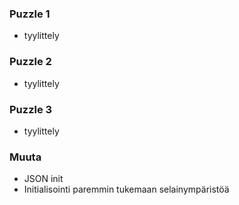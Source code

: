 ### Puzzle 1

* tyylittely

### Puzzle 2

* tyylittely

### Puzzle 3

* tyylittely

### Muuta

* JSON init
* Initialisointi paremmin tukemaan selainympäristöä
